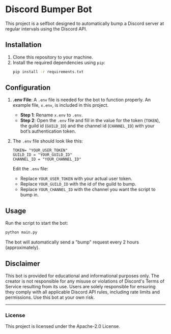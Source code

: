 # Discord Bumper Bot

This project is a selfbot designed to automatically bump a Discord server at regular intervals using the Discord API.

## Installation

1. Clone this repository to your machine.
2. Install the required dependencies using `pip`:
   ```bash
   pip install -r requirements.txt
   ```

## Configuration

1. **.env File**: A `.env` file is needed for the bot to function properly. An example file, `x.env`, is included in this project.
   
   - **Step 1**: Rename `x.env` to `.env`.
   - **Step 2**: Open the `.env` file and fill in the value for the token (`TOKEN`), the guild id (`GUILD_ID`) and the channel id (`CHANNEL_ID`) with your bot’s authentication token.

2. The `.env` file should look like this:
   ```plaintext
   TOKEN= "YOUR_USER_TOKEN"
   GUILD_ID = "YOUR_GUILD_ID"
   CHANNEL_ID = "YOUR_CHANNEL_ID"
   ```
   Edit the `.env` file:
      - Replace `YOUR_USER_TOKEN` with your actual user token.
      - Replace `YOUR_GUILD_ID` with the id of the guild to bump.
      - Replace `YOUR_CHANNEL_ID` with the channel you want the script to bump in.

## Usage

Run the script to start the bot:
```bash
python main.py
```

The bot will automatically send a "bump" request every 2 hours (approximately).

## Disclaimer

This bot is provided for educational and informational purposes only. The creator is not responsible for any misuse or violations of Discord's Terms of Service resulting from its use. Users are solely responsible for ensuring they comply with all applicable Discord API rules, including rate limits and permissions. Use this bot at your own risk.

---

### License

This project is licensed under the Apache-2.0 License.

